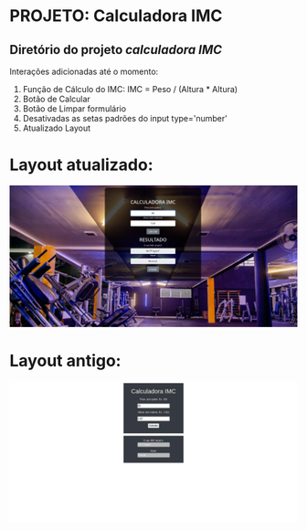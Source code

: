 <h1> PROJETO: Calculadora IMC </h1>
<h2> Diretório do projeto <i>calculadora IMC</i> </h2>

Interações adicionadas até o momento:

1) Função de Cálculo do IMC: IMC = Peso / (Altura * Altura)
2) Botão de Calcular
3) Botão de Limpar formulário
4) Desativadas as setas padrões do input type='number'
5) Atualizado Layout

# Layout atualizado:
<img src="img/atual.jpg">

# Layout antigo:
<img src="img/antigo.jpg">